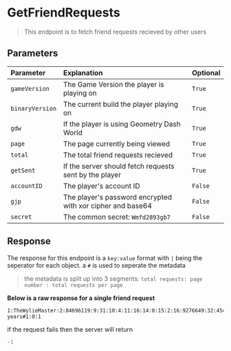 # GetFriendRequests

> This endpoint is to fetch friend requests recieved by other users

## Parameters

| Parameter       | Explanation                                                | Optional |
| :-------------- | :--------------------------------------------------------- | -------- |
| `gameVersion`   | The Game Version the player is playing on                  | `True`   |
| `binaryVersion` | The current build the player playing on                    | `True`   |
| `gdw`           | If the player is using Geometry Dash World                 | `True`   |
| `page`          | The page currently being viewed                            | `True`   |
| `total`         | The total friend requests recieved                         | `True`   |
| `getSent`       | If the server should fetch requests sent by the player     | `True`   |
| `accountID`     | The player's account ID                                    | `False`  |
| `gjp`           | The player's password encrypted with xor cipher and base64 | `False`  |
| `secret`        | The common secret: `Wmfd2893gb7`                           | `False`  |

## Response

The response for this endpoint is a `key:value` format with `|` being the seperator for each object. a `#` is used to seperate the metadata

> the metadata is split up into 3 segments: `total requests: page number : total requests per page`

<b>Below is a raw response for a single friend request</b>

```
1:TheWylieMaster:2:84696119:9:31:10:4:11:16:14:0:15:2:16:9276649:32:45404710:35:aHR0cHM6Ly93d3cueW91dHViZS5jb20vd2F0Y2g/dj1kUXc0dzlXZ1hjUQ==:41::37:2024 years#1:0:1
```

if the request fails then the server will return

```py
-1
```
